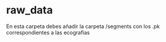 # raw_data

En esta carpeta debes añadir la carpeta /segments con los .pk correspondientes a las ecografias
